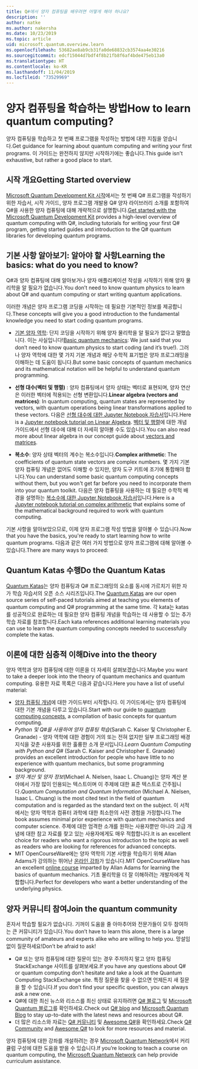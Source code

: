 ```yaml
---
title: Q#에서 양자 컴퓨팅을 배우려면 어떻게 해야 하나요?
description: ''
author: natke
ms.author: nakersha
ms.date: 10/23/2019
ms.topic: article
uid: microsoft.quantum.overview.learn
ms.openlocfilehash: 53682ae8ab9cb31fa0de68832cb3574aa4e30216
ms.sourcegitcommit: edcf15044d7bdf4f8b21fb8f6af4bde475eb13a0
ms.translationtype: HT
ms.contentlocale: ko-KR
ms.lasthandoff: 11/04/2019
ms.locfileid: "73529969"
---
```

# <a name="how-to-learn-quantum-computing"></a><span data-ttu-id="a59fc-102">양자 컴퓨팅을 학습하는 방법</span><span class="sxs-lookup"><span data-stu-id="a59fc-102">How to learn quantum computing?</span></span>

<span data-ttu-id="a59fc-103">양자 컴퓨팅을 학습하고 첫 번째 프로그램을 작성하는 방법에 대한 지침을 얻습니다.</span><span class="sxs-lookup"><span data-stu-id="a59fc-103">Get guidance for learning about quantum computing and writing your first programs.</span></span> <span data-ttu-id="a59fc-104">이 가이드는 완전하지 않지만 시작하기에는 좋습니다.</span><span class="sxs-lookup"><span data-stu-id="a59fc-104">This guide isn't exhaustive, but rather a good place to start.</span></span>

## <a name="getting-started-overview"></a><span data-ttu-id="a59fc-105">시작 개요</span><span class="sxs-lookup"><span data-stu-id="a59fc-105">Getting Started overview</span></span>

<span data-ttu-id="a59fc-106">[Microsoft Quantum Development Kit 시작](xref:microsoft.quantum.welcome)에서는 첫 번째 Q# 프로그램을 작성하기 위한 자습서, 시작 가이드, 양자 프로그램 개발용 Q# 양자 라이브러리 소개를 포함하여 Q#을 사용한 양자 컴퓨팅에 대해 개략적으로 설명합니다.</span><span class="sxs-lookup"><span data-stu-id="a59fc-106">[Get started with the Microsoft Quantum Development Kit](xref:microsoft.quantum.welcome) provides a high-level overview of quantum computing with Q#, including tutorials for writing your first Q# program, getting started guides and introduction to the Q# quantum libraries for developing quantum programs.</span></span>

## <a name="learning-the-basics-what-do-you-need-to-know"></a><span data-ttu-id="a59fc-107">기본 사항 알아보기: 알아야 할 사항</span><span class="sxs-lookup"><span data-stu-id="a59fc-107">Learning the basics: what do you need to know?</span></span>

<span data-ttu-id="a59fc-108">Q#과 양자 컴퓨팅에 대해 알아보거나 양자 애플리케이션 작성을 시작하기 위해 양자 물리학을 알 필요가 없습니다.</span><span class="sxs-lookup"><span data-stu-id="a59fc-108">You don’t need to know quantum physics to learn about Q# and quantum computing or start writing quantum applications.</span></span>

<span data-ttu-id="a59fc-109">이러한 개념은 양자 프로그램 코딩을 시작하는 데 필요한 기본적인 정보를 제공합니다.</span><span class="sxs-lookup"><span data-stu-id="a59fc-109">These concepts will give you a good introduction to the fundamental knowledge you need to start coding quantum programs.</span></span>  

* <span data-ttu-id="a59fc-110">[기본 양자 역학](xref:microsoft.quantum.concepts.intro): 단지 코딩을 시작하기 위해 양자 물리학을 알 필요가 없다고 말했습니다. 이는 사실입니다!</span><span class="sxs-lookup"><span data-stu-id="a59fc-110">[Basic quantum mechanics](xref:microsoft.quantum.concepts.intro): We just said that you don’t need to know quantum physics to start coding (and it’s true!).</span></span> <span data-ttu-id="a59fc-111">그러나 양자 역학에 대한 몇 가지 기본 개념과 해당 수학적 표기법은 양자 프로그래밍을 이해하는 데 도움이 됩니다.</span><span class="sxs-lookup"><span data-stu-id="a59fc-111">But some basic concepts of quantum mechanics and its mathematical notation will be helpful to understand quantum programming.</span></span>

* <span data-ttu-id="a59fc-112">**선형 대수(벡터 및 행렬)** : 양자 컴퓨팅에서 양자 상태는 벡터로 표현되며, 양자 연산은 이러한 벡터에 적용되는 선형 변환입니다.</span><span class="sxs-lookup"><span data-stu-id="a59fc-112">**Linear algebra (vectors and matrices)**: In quantum computing, quantum states are represented by vectors, with quantum operations being linear transformations applied to these vectors.</span></span>  <span data-ttu-id="a59fc-113">다음은 [선형 대수에 대한 Jupyter Notebook 자습서](https://github.com/microsoft/QuantumKatas/tree/master/tutorials/LinearAlgebra)입니다.</span><span class="sxs-lookup"><span data-stu-id="a59fc-113">Here is a [Jupyter notebook tutorial on Linear Algebra](https://github.com/microsoft/QuantumKatas/tree/master/tutorials/LinearAlgebra).</span></span>  <span data-ttu-id="a59fc-114">[벡터 및 행렬](xref:microsoft.quantum.concepts.vectors)에 대한 개념 가이드에서 선형 대수에 대해 더 자세히 알아볼 수도 있습니다.</span><span class="sxs-lookup"><span data-stu-id="a59fc-114">You can also read more about linear algebra in our concept guide about [vectors and matrices](xref:microsoft.quantum.concepts.vectors).</span></span>

* <span data-ttu-id="a59fc-115">**복소수**: 양자 상태 벡터의 계수는 복소수입니다.</span><span class="sxs-lookup"><span data-stu-id="a59fc-115">**Complex arithmetic**: The coefficients of quantum state vectors are complex numbers.</span></span> <span data-ttu-id="a59fc-116">몇 가지 기본 양자 컴퓨팅 개념은 없어도 이해할 수 있지만, 양자 도구 키트에 조기에 통합해야 합니다.</span><span class="sxs-lookup"><span data-stu-id="a59fc-116">You can understand some basic quantum computing concepts without them, but you won't get far before you need to incorporate them into your quantum toolkit.</span></span>  <span data-ttu-id="a59fc-117">다음은 양자 컴퓨팅을 사용하는 데 필요한 수학적 배경을 설명하는 [복소수에 대한 Jupyter Notebook 자습서](https://github.com/microsoft/QuantumKatas/tree/master/tutorials/ComplexArithmetic)입니다.</span><span class="sxs-lookup"><span data-stu-id="a59fc-117">Here is a [Jupyter notebook tutorial on complex arithmetic](https://github.com/microsoft/QuantumKatas/tree/master/tutorials/ComplexArithmetic) that explains some of the mathematical background required to work with quantum computing.</span></span> 

<span data-ttu-id="a59fc-118">기본 사항을 알아보았으므로, 이제 양자 프로그램 작성 방법을 알아볼 수 있습니다.</span><span class="sxs-lookup"><span data-stu-id="a59fc-118">Now that you have the basics, you're ready to start learning how to write quantum programs.</span></span>  <span data-ttu-id="a59fc-119">다음과 같은 여러 가지 방법으로 양자 프로그램에 대해 알아볼 수 있습니다.</span><span class="sxs-lookup"><span data-stu-id="a59fc-119">There are many ways to proceed:</span></span>

## <a name="do-the-quantum-katas"></a><span data-ttu-id="a59fc-120">Quantum Katas 수행</span><span class="sxs-lookup"><span data-stu-id="a59fc-120">Do the Quantum Katas</span></span>

<span data-ttu-id="a59fc-121">[Quantum Katas](xref:microsoft.quantum.overview.katas)는 양자 컴퓨팅과 Q# 프로그래밍의 요소를 동시에 가르치기 위한 자가 학습 자습서의 오픈 소스 시리즈입니다.</span><span class="sxs-lookup"><span data-stu-id="a59fc-121">The [Quantum Katas](xref:microsoft.quantum.overview.katas) are our open source series of self-paced tutorials aimed at teaching you elements of quantum computing and Q# programming at the same time.</span></span>  <span data-ttu-id="a59fc-122">각 kata는 katas를 성공적으로 완료하는 데 필요한 양자 컴퓨팅 개념을 학습하는 데 사용할 수 있는 추가 학습 자료를 참조합니다.</span><span class="sxs-lookup"><span data-stu-id="a59fc-122">Each kata references additional learning materials you can use to learn the quantum computing concepts needed to successfully complete the katas.</span></span>  

## <a name="dive-into-the-theory"></a><span data-ttu-id="a59fc-123">이론에 대한 심층적 이해</span><span class="sxs-lookup"><span data-stu-id="a59fc-123">Dive into the theory</span></span>

<span data-ttu-id="a59fc-124">양자 역학과 양자 컴퓨팅에 대한 이론을 더 자세히 살펴보겠습니다.</span><span class="sxs-lookup"><span data-stu-id="a59fc-124">Maybe you want to take a deeper look into the theory of quantum mechanics and quantum computing.</span></span> <span data-ttu-id="a59fc-125">유용한 자료 목록은 다음과 같습니다.</span><span class="sxs-lookup"><span data-stu-id="a59fc-125">Here you have a list of useful material:</span></span>

* <span data-ttu-id="a59fc-126">[양자 컴퓨팅 개념](xref:microsoft.quantum.concepts.intro)에 대한 가이드부터 시작합니다. 이 가이드에서는 양자 컴퓨팅에 대한 기본 개념을 다루고 있습니다.</span><span class="sxs-lookup"><span data-stu-id="a59fc-126">Start with our guide to [quantum computing concepts](xref:microsoft.quantum.concepts.intro), a compilation of basic concepts for quantum computing.</span></span>
* <span data-ttu-id="a59fc-127">_Python 및 Q#을 사용하여 양자 컴퓨팅 학습_(Sarah C. Kaiser 및 Christopher E. Granade) - 양자 역학에 대한 경험이 거의 또는 전혀 없지만 일부 프로그래밍 배경 지식을 갖춘 사용자를 위한 훌륭한 소개 문서입니다.</span><span class="sxs-lookup"><span data-stu-id="a59fc-127">_Learn Quantum Computing with Python and Q#_ (Sarah C. Kaiser and Christopher E. Granade) provides an excellent introduction for people who have little to no experience with quantum mechanics, but some programming background.</span></span>
* <span data-ttu-id="a59fc-128">_양자 계산 및 양자 정보_(Michael A. Nielsen, Isaac L. Chuang)는 양자 계산 분야에서 가장 많이 인용되는 텍스트이며 이 주제에 대한 표준 텍스트로 간주됩니다.</span><span class="sxs-lookup"><span data-stu-id="a59fc-128">_Quantum Computation and Quantum Information_ (Michael A. Nielsen, Isaac L. Chuang) is the most cited text in the field of quantum computation and is regarded as the standard text on the subject.</span></span> <span data-ttu-id="a59fc-129">이 서적에서는 양자 역학과 컴퓨터 과학에 대한 최소한의 사전 경험을 가정합니다.</span><span class="sxs-lookup"><span data-stu-id="a59fc-129">The book assumes minimal prior experience with quantum mechanics and computer science.</span></span> <span data-ttu-id="a59fc-130">주제에 대한 엄격한 소개를 원하는 사용자뿐만 아니라 고급 개념에 대한 참고 자료를 찾고 있는 사용자에게도 매우 적합합니다.</span><span class="sxs-lookup"><span data-stu-id="a59fc-130">It is an excellent choice for readers who want a rigorous introduction to the topic as well as readers who are looking for references for advanced concepts.</span></span>
* <span data-ttu-id="a59fc-131">MIT OpenCourseWare에는 양자 역학의 기본 사항을 학습하기 위해 Allan Adams가 강의하는 뛰어난 [온라인 강좌](https://www.youtube.com/watch?v=lZ3bPUKo5zc&list=PLUl4u3cNGP61-9PEhRognw5vryrSEVLPr)가 있습니다.</span><span class="sxs-lookup"><span data-stu-id="a59fc-131">MIT OpenCourseWare has an excellent [online course](https://www.youtube.com/watch?v=lZ3bPUKo5zc&list=PLUl4u3cNGP61-9PEhRognw5vryrSEVLPr) imparted by Allan Adams for learning the basics of quantum mechanics.</span></span> <span data-ttu-id="a59fc-132">기초 물리학을 더 잘 이해하려는 개발자에게 적합합니다.</span><span class="sxs-lookup"><span data-stu-id="a59fc-132">Perfect for developers who want a better understanding of the underlying physics.</span></span>

## <a name="join-the-quantum-community"></a><span data-ttu-id="a59fc-133">양자 커뮤니티 참여</span><span class="sxs-lookup"><span data-stu-id="a59fc-133">Join the quantum community</span></span>

<span data-ttu-id="a59fc-134">혼자서 학습할 필요가 없습니다. 기꺼이 도움을 줄 아마추어와 전문가들이 모두 참여하는 큰 커뮤니티가 있습니다.</span><span class="sxs-lookup"><span data-stu-id="a59fc-134">You don’t have to learn this alone, there is a large community of amateurs and experts alike who are willing to help you.</span></span> <span data-ttu-id="a59fc-135">망설임 없이 질문하세요!</span><span class="sxs-lookup"><span data-stu-id="a59fc-135">Don’t be afraid to ask!</span></span>

* <span data-ttu-id="a59fc-136">Q# 또는 양자 컴퓨팅에 대한 질문이 있는 경우 주저하지 말고 양자 컴퓨팅 StackExchange 사이트를 살펴보세요.</span><span class="sxs-lookup"><span data-stu-id="a59fc-136">If you have any questions about Q# or quantum computing don’t hesitate and take a look at the Quantum Computing StackExchange site.</span></span> <span data-ttu-id="a59fc-137">특정 질문을 찾을 수 없으면 언제든지 새 질문을 할 수 있습니다.</span><span class="sxs-lookup"><span data-stu-id="a59fc-137">If you don’t find your specific question, you can always ask a new one.</span></span> 
* <span data-ttu-id="a59fc-138">Q#에 대한 최신 뉴스와 리소스를 최신 상태로 유지하려면 [Q# 블로그](https://devblogs.microsoft.com/qsharp/) 및 [Microsoft Quantum 블로그](https://cloudblogs.microsoft.com/quantum/)를 확인하세요.</span><span class="sxs-lookup"><span data-stu-id="a59fc-138">Check out [Q# blog](https://devblogs.microsoft.com/qsharp/) and [Microsoft Quantum Blog](https://cloudblogs.microsoft.com/quantum/) to stay up-to-date with the latest news and resources about Q#.</span></span>
* <span data-ttu-id="a59fc-139">더 많은 리소스와 자료는 [Q# 커뮤니티](https://qsharp.community/) 및 [Awesome Q#](https://project-awesome.org/ebraminio/awesome-qsharp)을 확인하세요.</span><span class="sxs-lookup"><span data-stu-id="a59fc-139">Check [Q# Community](https://qsharp.community/) and [Awesome Q#](https://project-awesome.org/ebraminio/awesome-qsharp) to look for more resources and material.</span></span>

 <span data-ttu-id="a59fc-140">양자 컴퓨팅에 대한 강좌를 개설하려는 경우 [Microsoft Quantum Network](https://info.microsoft.com/LearnMoreAboutMicrosoftQuantumNetwork.html)에서 커리큘럼 구성에 대한 도움을 받을 수 있습니다.</span><span class="sxs-lookup"><span data-stu-id="a59fc-140">If you’re looking to teach a course on quantum computing, the [Microsoft Quantum Network](https://info.microsoft.com/LearnMoreAboutMicrosoftQuantumNetwork.html) can help provide curriculum assistance.</span></span>  

